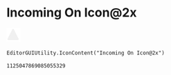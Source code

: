 # Incoming On Icon@2x
![](/img/Incoming%20On%20Icon@2x.png)

``` CSharp
EditorGUIUtility.IconContent("Incoming On Icon@2x")
```
```
1125047869085055329
```
